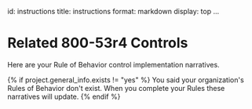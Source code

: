 id: instructions
title: instructions
format: markdown
display: top
...

# Related 800-53r4 Controls 

Here are your Rule of Behavior control implementation narratives.

{% if project.general_info.exists != "yes" %}
You said your organization's Rules of Behavior don't exist. When you complete your Rules these narratives will update.
{% endif %}
